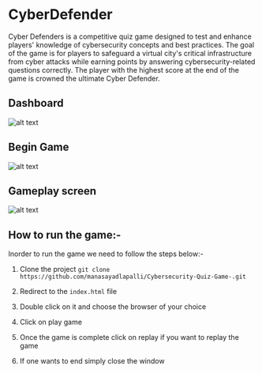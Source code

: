 # CyberDefender

Cyber Defenders is a competitive quiz game designed to test and enhance players' knowledge of cybersecurity concepts and best practices. The goal of the game is for players to safeguard a virtual city's critical infrastructure from cyber attacks while earning points by answering cybersecurity-related questions correctly. The player with the highest score at the end of the game is crowned the ultimate Cyber Defender.

## Dashboard
![alt text](https://github.com/manasayadlapalli/Cybersecurity-Quiz-Game-/blob/main/Images/Dashboard.png)

## Begin Game
![alt text](https://github.com/manasayadlapalli/Cybersecurity-Quiz-Game-/blob/main/Images/GameStart.png)

## Gameplay screen
![alt text](https://github.com/manasayadlapalli/Cybersecurity-Quiz-Game-/blob/main/Images/Game_pic.png)


## How to run the game:-

Inorder to run the game we need to follow the steps below:-
1) Clone the project
```git clone https://github.com/manasayadlapalli/Cybersecurity-Quiz-Game-.git```

2) Redirect to the ```index.html``` file
3) Double click on it and choose the browser of your choice
4) Click on play game
5) Once the game is complete click on replay if you want to replay the game
6) If one wants to end simply close the window
